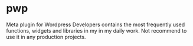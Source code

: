 pwp
===

Meta plugin for Wordpress Developers contains the most frequently used functions, widgets and libraries in my in my daily work.
Not recommend to use it in any production projects.

